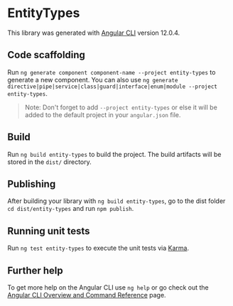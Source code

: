 # EntityTypes

This library was generated with [Angular CLI](https://github.com/angular/angular-cli) version 12.0.4.

## Code scaffolding

Run `ng generate component component-name --project entity-types` to generate a new component. You can also use `ng generate directive|pipe|service|class|guard|interface|enum|module --project entity-types`.
> Note: Don't forget to add `--project entity-types` or else it will be added to the default project in your `angular.json` file. 

## Build

Run `ng build entity-types` to build the project. The build artifacts will be stored in the `dist/` directory.

## Publishing

After building your library with `ng build entity-types`, go to the dist folder `cd dist/entity-types` and run `npm publish`.

## Running unit tests

Run `ng test entity-types` to execute the unit tests via [Karma](https://karma-runner.github.io).

## Further help

To get more help on the Angular CLI use `ng help` or go check out the [Angular CLI Overview and Command Reference](https://angular.io/cli) page.
